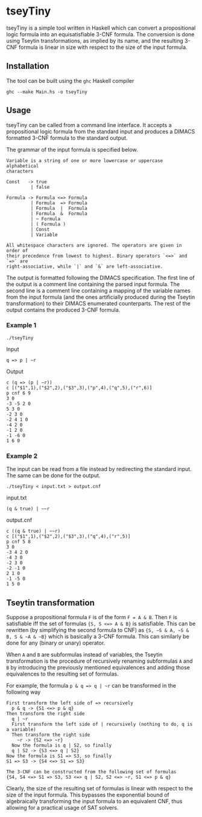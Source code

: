 # tseyTiny

tseyTiny is a simple tool written in Haskell which can convert a propositional
logic formula into an equisatisfiable 3-CNF formula. The conversion is done
using Tseytin transformations, as implied by its name, and the resulting 3-CNF
formula is linear in size with respect to the size of the input formula.


## Installation

The tool can be built using the `ghc` Haskell compiler

`ghc --make Main.hs -o tseyTiny`


## Usage

tseyTiny can be called from a command line interface. It accepts a
propositional logic formula from the standard input and produces a DIMACS
formatted 3-CNF formula to the standard output.

The grammar of the input formula is specified below.

```
Variable is a string of one or more lowercase or uppercase alphabetical
characters

Const   -> true
         | false

Formula -> Formula <=> Formula
         | Formula  => Formula
         | Formula  |  Formula
         | Formula  &  Formula
         | ~ Formula
         | ( Formula )
         | Const
         | Variable

All whitespace characters are ignored. The operators are given in order of
their precedence from lowest to highest. Binary operators `<=>` and `=>` are
right-associative, while `|` and `&` are left-associative.
```

The output is formatted following the DIMACS specification. The first line of
the output is a comment line containing the parsed input formula. The second
line is a comment line containing a mapping of the variable names from the
input formula (and the ones artificially produced during the Tseytin
transformation) to their DIMACS enumerated counterparts. The rest of the output
contains the produced 3-CNF formula.

### Example 1

`./tseyTiny`

Input

`q => p | ~r`

Output

```
c (q => (p | ~r))
c [("$1",1),("$2",2),("$3",3),("p",4),("q",5),("r",6)]
p cnf 6 9
3 0
-3 -5 2 0
5 3 0
-2 3 0
-2 4 1 0
-4 2 0
-1 2 0
-1 -6 0
1 6 0
```

### Example 2

The input can be read from a file instead by redirecting the standard input.
The same can be done for the output.

`./tseyTiny < input.txt > output.cnf`

input.txt

`(q & true) | ~~r`

output.cnf

```
c ((q & true) | ~~r)
c [("$1",1),("$2",2),("$3",3),("q",4),("r",5)]
p cnf 5 8
3 0
-3 4 2 0
-4 3 0
-2 3 0
-2 -1 0
2 1 0
-1 -5 0
1 5 0
```

## Tseytin transformation

Suppose a propositional formula `F` is of the form `F = A & B`. Then `F` is
satisfiable iff the set of formulas `{S, S <=> A & B}` is satisfiable. This can
be rewritten (by simplifying the second formula to CNF) as `{S, ~S & A, ~S & B,
S & ~A & ~B}` which is basically a 3-CNF formula. This can similarly be done
for any (binary or unary) operator.

When `A` and `B` are subformulas instead of variables, the Tseytin
transformation is the procedure of recursively renaming subformulas `A` and `B`
by introducing the previously mentioned equivalences and adding those
equivalences to the resulting set of formulas.

For example, the formula `p & q => q | ~r` can be transformed in the following
way
```
First transform the left side of => recursively
  p & q -> {S1 <=> p & q}
Then transform the right side
  q | ~r
  First transform the left side of | recursively (nothing to do, q is a variable)
  Then transform the right side
    ~r -> {S2 <=> ~r}
  Now the formula is q | S2, so finally
  q | S2 -> {S3 <=> q | S2}
Now the formula is S1 => S3, so finally
S1 => S3 -> {S4 <=> S1 => S3}

The 3-CNF can be constructed from the following set of formulas
{S4, S4 <=> S1 => S3, S3 <=> q | S2, S2 <=> ~r, S1 <=> p & q}
```

Clearly, the size of the resulting set of formulas is linear with respect to
the size of the input formula. This bypasses the exponential bound of
algebraically transforming the input formula to an equivalent CNF, thus
allowing for a practical usage of SAT solvers.
